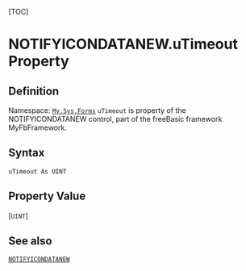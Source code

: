 [TOC]
# NOTIFYICONDATANEW.uTimeout Property

## Definition
Namespace: [`My.Sys.Forms`](My.Sys.Forms.md)
`uTimeout` is property of the NOTIFYICONDATANEW control, part of the freeBasic framework MyFbFramework.
## Syntax
```freeBasic
uTimeout As UINT
```
## Property Value
[`UINT`]
## See also
[`NOTIFYICONDATANEW`](NOTIFYICONDATANEW.md)
